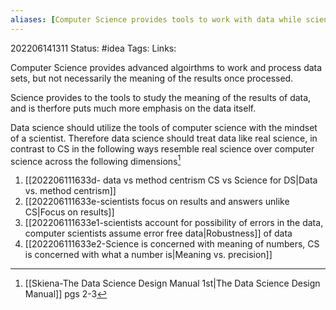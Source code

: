 ```yaml
---
aliases: [Computer Science provides tools to work with data while science provides the tools to interpret data]
---
```

202206141311
Status: #idea
Tags: 
Links:

Computer Science provides advanced algoirthms to work and process data sets, but not necessarily the meaning of the results once processed.

Science provides to the tools to study the meaning of the results of data, and is therfore puts much more emphasis on the data itself. 

Data science should utilize the tools of computer science with the mindset of a scientist. Therefore data science should treat data like real science, in contrast to CS in the following ways resemble real science over computer science across the following dimensions[^1] 
1. [[202206111633d- data vs method centrism CS vs Science for DS|Data vs. method centrism]]
2. [[202206111633e-scientists focus on results and answers unlike CS|Focus on results]]
3. [[202206111633e1-scientists account for possibility of errors in the data, computer scientists assume error free data|Robustness]] of data
4. [[202206111633e2-Science is  concerned with meaning of numbers, CS is concerned with what a number is|Meaning vs. precision]]

[^1]:[[Skiena-The Data Science  Design Manual 1st|The Data Science Design Manual]] pgs 2-3